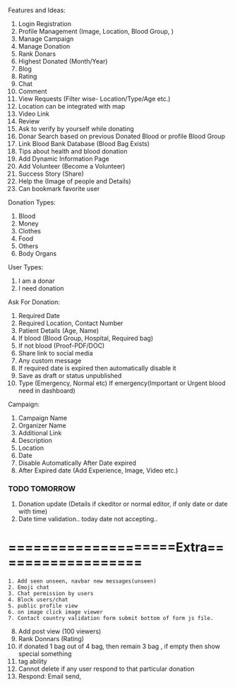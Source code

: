Features and Ideas: 
1. Login Registration 
2. Profile Management (Image, Location, Blood Group, ) 
3. Manage Campaign 
4. Manage Donation 
5. Rank Donars 
6. Highest Donated (Month/Year) 
7. Blog 
8. Rating 
9. Chat 
10. Comment 
11. View Requests (Filter wise- Location/Type/Age etc.) 
12. Location can be integrated with map 
13. Video Link 
14. Review 
15. Ask to verify by yourself while donating 
16. Donar Search based on previous Donated Blood or profile Blood Group 
17. Link Blood Bank Database (Blood Bag Exists) 
18. Tips about health and blood donation 
19. Add Dynamic Information Page 
20. Add Volunteer (Become a Volunteer) 
21. Success Story (Share) 
22. Help the (Image of people and Details) 
23. Can bookmark favorite user

Donation Types: 
1. Blood 
2. Money 
3. Clothes 
4. Food 
5. Others 
6. Body Organs

User Types: 
1. I am a donar 
2. I need donation

Ask For Donation: 
1. Required Date 
2. Required Location, Contact Number 
3. Patient Details (Age, Name) 
4. If blood (Blood Group, Hospital, Required bag) 
5. If not blood (Proof-PDF/DOC) 
6. Share link to social media 
7. Any custom message 
8. If required date is expired then automatically disable it 
9. Save as draft or status unpublished 
10. Type (Emergency, Normal etc) If emergency(Important or Urgent blood need in dashboard)

Campaign: 
1. Campaign Name 
2. Organizer Name 
3. Additional Link 
4. Description 
5. Location 
6. Date 
7. Disable Automatically After Date expired 
8. After Expired date (Add Experience, Image, Video etc.)

### TODO TOMORROW

1. Donation update (Details if ckeditor or normal editor, if only date or date with time)
2. Date time validation.. today date not accepting..


# ====================Extra==================

    1. Add seen unseen, navbar new messages(unseen)
    2. Emoji chat
    3. Chat permission by users
    4. Block users/chat
    5. public profile view
    6. on image click image viewer
    7. Contact country validation form submit bottom of form js file.
8. Add post view (100 viewers)
9. Rank Donnars (Rating)
10. if donated 1 bag out of 4 bag, then remain 3 bag , if empty then show special something
11. tag ability
12. Cannot delete if any user respond to that particular donation
13. Respond: Email send, 
